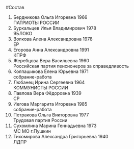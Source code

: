 #Состав
1. Бердникова Ольга Игоревна 1966   
    ПАТРИОТЫ РОССИИ
2. Буркальцев Илья Владимирович 1978   
    ЯБЛОКО
3. Волкова Алена Александровна 1978   
    ЕР
4. Егорова Анна Александровна 1991   
    КПРФ
5. Жеребцова Вера Васильевна 1960   
    Российская партия пенсионеров за справедливость
6. Колпашикова Елена Юрьевна 1971   
    собрание-работа
7. Любанец Ирина Сергеевна 1964   
    КОММУНИСТЫ РОССИИ
8. Павлова Вера Фёдоровна 1939   
    СР
9. Иегова Маргарита Игоревна 1985   
    собрание-работа
10. Петракова Ольга Викторовна 1977   
    Трудовая партия России
11. Сухомлина Марина Геннадьевна 1973   
    МС МО г.Пушкин
12. Тихомирова Александра Григорьевна 1940   
    ЛДПР
